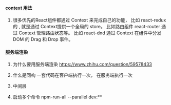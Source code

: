#### context 用法
 1. 很多优先的React组件都通过 Context 来完成自己的功能，
  比如 react-redux 的 <Provier />, 就是通过 Context提供一个全局的 store。
  比如路由组件 react-router 通过 Context 管理路由状态等。
  比如 react-dnd 通过 Context 在组件中分发 DOM 的 Drag 和 Drop 事件。


#### 服务端渲染
 1. 为什么要用服务端渲染
 https://www.zhihu.com/question/59578433

 2. 什么是同构 
 一套代码在客户端执行一次， 在服务端执行一次

 3. 中间层

 4. 启动多个命令
 npm-run-all --parallel dev:**
  